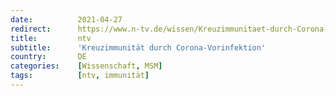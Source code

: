 ```yaml
---
date:          2021-04-27
redirect:      https://www.n-tv.de/wissen/Kreuzimmunitaet-durch-Corona-Vorinfektion-article22516575.html
title:         ntv
subtitle:      'Kreuzimmunität durch Corona-Vorinfektion'
country:       DE
categories:    [Wissenschaft, MSM]
tags:          [ntv, immunität]
---
```

